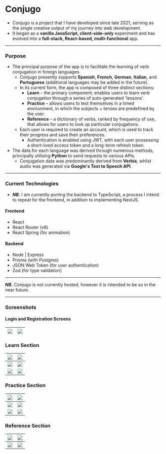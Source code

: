 # Conjugo
- Conjugo is a project that I have developed since late 2021, serving as the single creative output of my journey into web development.
- It began as a **vanilla JavaScript, client-side-only** experiment and has evolved into a **full-stack, React-based, multi-functional** app.
---
### Purpose
- The principal purpose of the app is to facilitate the learning of verb conjugation in foreign languages.
  - Conjugo presently supports **Spanish**, **French**, **German**, **Italian**, and **Portuguese** (additional languages may be added in the future).
  - In its current form, the app is composed of three distinct sections:
    - **Learn** – the primary component; enables users to learn verb conjugation through a series of auto-generated 'lessons'.
    - **Practice** – allows users to test themselves in a timed environment, in which the subjects + tenses are predefined by the user.
    - **Reference** – a dictionary of verbs, ranked by frequency of use, that allows for users to look up particular conjugations.
  - Each user is required to create an account, which is used to track their progress and save their preferences.
    - Authentication is enabled using JWT, with each user possessing a short-lived access token and a long-term refresh token.
 - The data for each language was derived through numerous methods, principally utilising **Python** to send requests to various APIs.
     - Conjugation data was predominantly derived from **Verbix**, whilst audio was generated via **Google's Text to Speech API**.

---
### Current Technologies
- ***NB.*** I am currently porting the backend to TypeScript, a process I intend to repeat for the frontend, in addition to implementing NextJS.
#### Frontend
- React
- React Router (v6)
- React Spring (for animation)
#### Backend
- Node | Express
- Prisma (with Postgres)
- JSON Web Token (for user authentication)
- Zod (for type validation)
---
***NB.*** Conjugo is not currently hosted, however it is intended to be so in the near future.

---
### Screenshots

#### Login and Registration Screens
![](https://i.imgur.com/llyyt8K.png)  | ![](https://i.imgur.com/8vtfHO0.png)
:-------------------------:|:-------------------------:

### **Learn** Section
![](https://i.imgur.com/p5qkgTQ.png)  |  ![](https://i.imgur.com/ZFWYmZc.png)
:-------------------------:|:-------------------------:
![](https://i.imgur.com/DO7G8fC.png)  |  ![](https://i.imgur.com/axxDoQJ.png)
![](https://i.imgur.com/nNaCcdS.png)  |  ![](https://i.imgur.com/ORVo8sn.png)

### **Practice** Section
![](https://i.imgur.com/JsjMmKM.png)  |  ![](https://i.imgur.com/GIXDb3f.png)
:-------------------------:|:-------------------------:
![](https://i.imgur.com/bdQnbkS.png)  |  ![](https://i.imgur.com/VfLBAOn.png) 
![](https://i.imgur.com/f8jg5MK.png)  |  ![](https://i.imgur.com/dt51Bqv.png) 

### **Reference** Section
![](https://i.imgur.com/Ud8J3t1.png)  |  ![](https://i.imgur.com/DtFaeiZ.png)
:-------------------------:|:-------------------------:
![](https://i.imgur.com/bKyRlnc.png)  |  ![](https://i.imgur.com/Nhnx32z.png)
